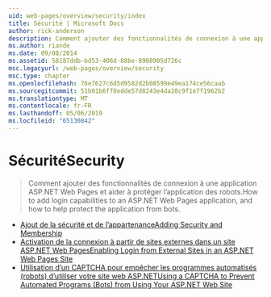 ```yaml
---
uid: web-pages/overview/security/index
title: Sécurité | Microsoft Docs
author: rick-anderson
description: Comment ajouter des fonctionnalités de connexion à une application ASP.NET Web Pages et aider à protéger l’application des robots.
ms.author: riande
ms.date: 09/08/2014
ms.assetid: 58187ddb-bd53-406d-88be-8908905d726c
msc.legacyurl: /web-pages/overview/security
msc.type: chapter
ms.openlocfilehash: 76e7627c6d5d9582d2b08599e49ea174ce56caab
ms.sourcegitcommit: 51b01b6ff8edde57d8243e4da28c9f1e7f1962b2
ms.translationtype: MT
ms.contentlocale: fr-FR
ms.lasthandoff: 05/06/2019
ms.locfileid: "65130842"
---
```

# <a name="security"></a><span data-ttu-id="6931a-103">Sécurité</span><span class="sxs-lookup"><span data-stu-id="6931a-103">Security</span></span>

> <span data-ttu-id="6931a-104">Comment ajouter des fonctionnalités de connexion à une application ASP.NET Web Pages et aider à protéger l’application des robots.</span><span class="sxs-lookup"><span data-stu-id="6931a-104">How to add login capabilities to an ASP.NET Web Pages application, and how to help protect the application from bots.</span></span>

- [<span data-ttu-id="6931a-105">Ajout de la sécurité et de l’appartenance</span><span class="sxs-lookup"><span data-stu-id="6931a-105">Adding Security and Membership</span></span>](16-adding-security-and-membership.md)
- [<span data-ttu-id="6931a-106">Activation de la connexion à partir de sites externes dans un site ASP.NET Web Pages</span><span class="sxs-lookup"><span data-stu-id="6931a-106">Enabling Login from External Sites in an ASP.NET Web Pages Site</span></span>](enabling-login-from-external-sites-in-an-aspnet-web-pages-site.md)
- [<span data-ttu-id="6931a-107">Utilisation d’un CAPTCHA pour empêcher les programmes automatisés (robots) d’utiliser votre site web ASP.NET</span><span class="sxs-lookup"><span data-stu-id="6931a-107">Using a CAPTCHA to Prevent Automated Programs (Bots) from Using Your ASP.NET Web Site</span></span>](using-a-catpcha-to-prevent-automated-programs-bots-from-using-your-aspnet-web-site.md)
